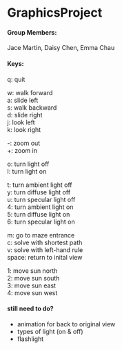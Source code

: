 # GraphicsProject

#### Group Members:
Jace Martin, Daisy Chen, Emma Chau

#### Keys:
q: quit

w: walk forward\
a: slide left\
s: walk backward\
d: slide right\
j: look left\
k: look right

-: zoom out\
+: zoom in

o: turn light off\
l: turn light on

t: turn ambient light off\
y: turn diffuse light off\
u: turn specular light off\
4: turn ambient light on\
5: turn diffuse light on\
6: turn specular light on

m: go to maze entrance\
c: solve with shortest path\
v: solve with left-hand rule\
space: return to inital view

1: move sun north\
2: move sun south\
3: move sun east\
4: move sun west

#### still need to do?
- animation for back to original view
- types of light (on & off)
- flashlight
